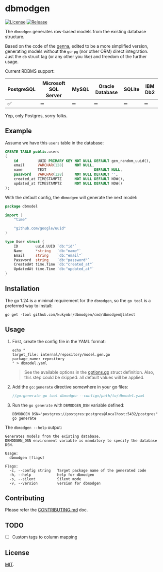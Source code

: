 # dbmodgen

[![License](https://img.shields.io/github/license/kukymbr/dbmodgen.svg)](https://github.com/kukymbr/dbmodgen/blob/main/LICENSE)
[![Release](https://img.shields.io/github/release/kukymbr/dbmodgen.svg)](https://github.com/kukymbr/dbmodgen/releases/latest)

The `dbmodgen` generates row-based models from the existing database structure.

Based on the code of the [genna](https://github.com/dizzyfool/genna),
edited to be a more simplified version, generating models without the `go-pg` (nor other ORM) direct integration.
Just the `db` struct tag (or any other you like) and freedom of the further usage.

Current RDBMS support:

| PostgreSQL | Microsoft SQL Server | MySQL | Oracle Database | SQLite | IBM Db2 |
|------------|----------------------|-------|-----------------|--------|---------|
| ✅          | ➖                    | ➖     | ➖               | ➖      | ➖       |

Yep, only Postgres, sorry folks.

## Example

Assume we have this `users` table in the database:

```sql
CREATE TABLE public.users
(
    id         UUID PRIMARY KEY NOT NULL DEFAULT gen_random_uuid(),
    email      VARCHAR(128)     NOT NULL,
    name       TEXT                      DEFAULT NULL,
    password   VARCHAR(128)     NOT NULL DEFAULT '',
    created_at TIMESTAMPTZ      NOT NULL DEFAULT NOW(),
    updated_at TIMESTAMPTZ      NOT NULL DEFAULT NOW()
);
```

With the default config, the `dbmodgen` will generate the next model:

```go
package dbmodel

import (
	"time"

	"github.com/google/uuid"
)

type User struct {
	ID        uuid.UUID `db:"id"`
	Name      *string   `db:"name"`
	Email     string    `db:"email"`
	Password  string    `db:"password"`
	CreatedAt time.Time `db:"created_at"`
	UpdatedAt time.Time `db:"updated_at"`
}
```

## Installation

The go 1.24 is a minimal requirement for the `dbmodgen`, so the `go tool` is a preferred way to install:

```shell
go get -tool github.com/kukymbr/dbmodgen/cmd/dbmodgen@latest
```

## Usage

1. First, create the config file in the YAML format:

   ```shell
   echo "
   target_file: internal/repository/model.gen.go
   package_name: repository
   " > dbmodel.yaml
   ```

   > See the available options in the [options.go](internal/generator/options.go) struct definition.
   > Also, this step could be skipped: all default values will be applied.

2. Add the `go:generate` directive somewhere in your go files:

   ```go
   //go:generate go tool dbmodgen --config=/path/to/dbmodel.yaml
   ```

3. Run the `go generate` with `DBMODGEN_DSN` variable defined:

   ```shell
   DBMODGEN_DSN="postgres://postgres:postgres@localhost:5432/postgres" go generate
   ```

The `dbmodgen --help` output:

```text
Generates models from the existing database.
DBMODGEN_DSN environment variable is mandatory to specify the database DSN.

Usage:
  dbmodgen [flags]

Flags:
  -c, --config string   Target package name of the generated code
  -h, --help            help for dbmodgen
  -s, --silent          Silent mode
  -v, --version         version for dbmodgen
```

## Contributing

Please refer the [CONTRIBUTING.md](CONTRIBUTING.md) doc.

## TODO

-[ ] Custom tags to column mapping

## License

[MIT](LICENSE).